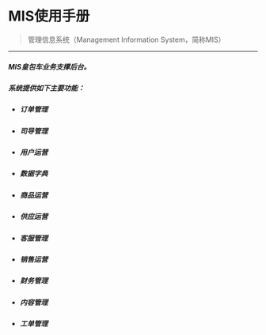 # MIS使用手册

> 管理信息系统（Management Information System，简称MIS）

---

##### MIS皇包车业务支撑后台。

##### 系统提供如下主要功能：

* ##### 订单管理
* ##### 司导管理
* ##### 用户运营
* ##### 数据字典
* ##### 商品运营
* ##### 供应运营
* ##### 客服管理
* ##### 销售运营
* ##### 财务管理
* ##### 内容管理
* ##### 工单管理



